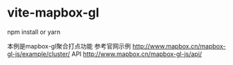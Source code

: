 # vite-mapbox-gl
npm install
or
yarn

本例是mapbox-gl聚合打点功能
参考官网示例  http://www.mapbox.cn/mapbox-gl-js/example/cluster/
API  http://www.mapbox.cn/mapbox-gl-js/api/